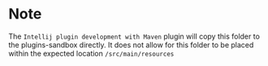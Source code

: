 Note
====

The `Intellij plugin development with Maven` plugin will copy this folder to the plugins-sandbox directly.
It does not allow for this folder to be placed within the expected location `/src/main/resources`